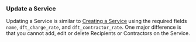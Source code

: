 ### Update a Service

Updating a Service is similar to [Creating a Service](#creating-a-service) using the required fields
 `name`, `dft_charge_rate`, and `dft_contractor_rate`. One major difference is
 that you cannot add, edit or delete Recipients or Contractors on the Service. 
